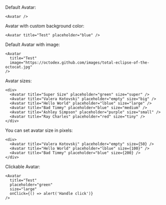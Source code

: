 Default Avatar:

```
<Avatar />
```

Avatar with custom background color:

```
<Avatar title="Test" placeholder="blue" />
```

Default Avatar with image:

```
<Avatar
  title="Test"
  image="https://octodex.github.com/images/total-eclipse-of-the-octocat.jpg"
/>
```

Avatar sizes:

```
<div>
  <Avatar title="Super Size" placeholder="green" size="super" />
  <Avatar title="Valera Kotovski" placeholder="empty" size="big" />
  <Avatar title="Hello World" placeholder="lblue" size="large" />
  <Avatar title="Bad Timmy" placeholder="blue" size="medium" />
  <Avatar title="Ashley Simpson" placeholder="purple" size="small" />
  <Avatar title="Ray Charles" placeholder="red" size="tiny" />
</div>
```

You can set avatar size in pixels:

```
<div>
  <Avatar title="Valera Kotovski" placeholder="empty" size={50} />
  <Avatar title="Hello World" placeholder="lblue" size={100}" />
  <Avatar title="Bad Timmy" placeholder="blue" size={200} />
</div>
```

Clickable Avatar:

```
<Avatar
  title="Test"
  placeholder="green"
  size="large"
  onClick={() => alert('Handle click')}
/>
```
